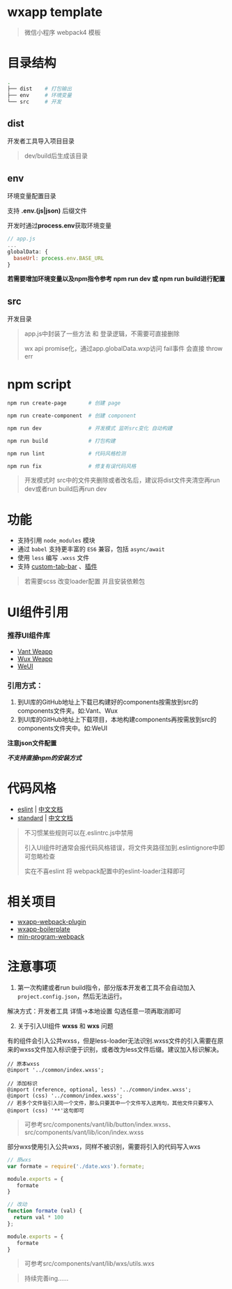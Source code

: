 # wxapp template

> 微信小程序 webpack4 模板

# 目录结构

``` bash
.
├── dist    # 打包输出
├── env     # 环境变量
└── src     # 开发
```

## dist

开发者工具导入项目目录

> dev/build后生成该目录

## env

环境变量配置目录

支持 **.env.(js|json)** 后缀文件

开发时通过**process.env**获取环境变量

``` js
// app.js
...
globalData: {
  baseUrl: process.env.BASE_URL
}
```
**若需要增加环境变量以及npm指令参考 npm run dev 或 npm run build进行配置**

## src

开发目录

> app.js中封装了一些方法 和 登录逻辑，不需要可直接删除
>
> wx api promise化，通过app.globalData.wxp访问 fail事件 会直接 throw err

# npm script

``` bash
npm run create-page       # 创建 page

npm run create-component  # 创建 component

npm run dev               # 开发模式 监听src变化 自动构建

npm run build             # 打包构建

npm run lint              # 代码风格检测

npm run fix               # 修复有误代码风格
```
> 开发模式时 src中的文件夹删除或者改名后，建议将dist文件夹清空再run dev或者run build后再run dev

# 功能

- 支持引用 `node_modules` 模块
- 通过 `babel` 支持更丰富的 `ES6` 兼容，包括 `async/await`
- 使用 `less` 编写 `.wxss` 文件
- 支持 [custom-tab-bar](https://developers.weixin.qq.com/miniprogram/dev/framework/ability/custom-tabbar.html) 、[插件](https://developers.weixin.qq.com/miniprogram/dev/framework/plugin/)

> 若需要scss 改变loader配置 并且安装依赖包

# UI组件引用

### 推荐UI组件库

- [Vant Weapp](https://github.com/youzan/vant-weapp)
- [Wux Weapp](https://github.com/wux-weapp/wux-weapp)
- [WeUI](https://github.com/wechat-miniprogram/weui-miniprogram)

###  引用方式：

1. 到UI库的GitHub地址上下载已构建好的components按需放到src的components文件夹。如:Vant、Wux
2. 到UI库的GitHub地址上下载项目，本地构建components再按需放到src的components文件夹中。如:WeUI

**注意json文件配置**

***不支持直接npm的安装方式***

# 代码风格
- [eslint](https://github.com/eslint/eslint) | [中文文档](https://cn.eslint.org/)
- [standard](https://github.com/feross/standard) | [中文文档](https://standardjs.com/readme-zhcn.html)

> 不习惯某些规则可以在.eslintrc.js中禁用
>
> 引入UI组件时通常会报代码风格错误，将文件夹路径加到.eslintignore中即可忽略检查
>
> 实在不喜eslint 将 webpack配置中的eslint-loader注释即可

# 相关项目

- [wxapp-webpack-plugin](https://github.com/Cap32/wxapp-webpack-plugin)
- [wxapp-boilerplate](https://github.com/cantonjs/wxapp-boilerplate)
- [min-program-webpack](https://github.com/XLinzexin/min-program-webpack)

# 注意事项

1. 第一次构建或者run build指令，部分版本开发者工具不会自动加入`project.config.json`，然后无法运行。

解决方式：开发者工具  详情->本地设置  勾选任意一项再取消即可

2. 关于引入UI组件 **wxss** 和 **wxs** 问题

有的组件会引入公共wxss，但是less-loader无法识别.wxss文件的引入需要在原来的wxss文件加入标识便于识别，或者改为less文件后缀。建议加入标识解决。

```less
// 原本wxss
@import '../common/index.wxss';

// 添加标识
@import (reference, optional, less) '../common/index.wxss';
@import (css) '../common/index.wxss';
// 若多个文件皆引入同一个文件，那么只要其中一个文件写入这两句，其他文件只要写入@import (css) '**'这句即可
```

> 可参考src/components/vant/lib/button/index.wxss、src/components/vant/lib/icon/index.wxss

部分wxs使用引入公共wxs，同样不被识别，需要将引入的代码写入wxs

```js
// 原wxs
var formate = require('./date.wxs').formate;

module.exports = {
   formate
}

// 改动
function formate (val) {
  return val * 100
};

module.exports = {
   formate
}
```

> 可参考src/components/vant/lib/wxs/utils.wxs

> 持续完善ing......
